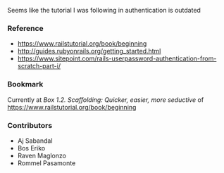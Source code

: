 Seems like the tutorial I was following in authentication is outdated

### Reference
* https://www.railstutorial.org/book/beginning
* http://guides.rubyonrails.org/getting_started.html
* https://www.sitepoint.com/rails-userpassword-authentication-from-scratch-part-i/

### Bookmark
Currently at _Box 1.2. Scaffolding: Quicker, easier, more seductive_ of https://www.railstutorial.org/book/beginning


### Contributors

- Aj Sabandal
- Bos Eriko
- Raven Maglonzo
- Rommel Pasamonte

